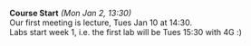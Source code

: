 **Course Start** *(Mon Jan 2, 13:30)*   
Our first meeting is lecture, Tues Jan 10 at 14:30.  
Labs start week 1, i.e. the first lab will be Tues 15:30 with 4G :)
